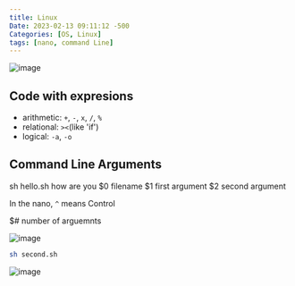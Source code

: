 ```yaml
---
title: Linux
Date: 2023-02-13 09:11:12 -500
Categories: [OS, Linux]
tags: [nano, command Line]
---
```


![image](https://user-images.githubusercontent.com/96701717/218478673-82987923-47ef-4aa7-9d2b-04671d06396c.png)

## Code with expresions

- arithmetic: `+`, `-`, `x`, `/`, `%`
- relational: `><`(like 'if')
- logical: `-a`, `-o`

## Command Line Arguments
sh hello.sh how are you
$0 filename
$1 first argument
$2 second argument

In the nano, `^` means Control

$# number of arguemnts


![image](https://user-images.githubusercontent.com/96701717/218480005-7eb07b01-9b6a-46cf-8b33-38462907c941.png)


```bash
sh second.sh 
```

![image](https://user-images.githubusercontent.com/96701717/218480196-e50645ca-1b86-46d5-ac58-95fc44407e3f.png)
